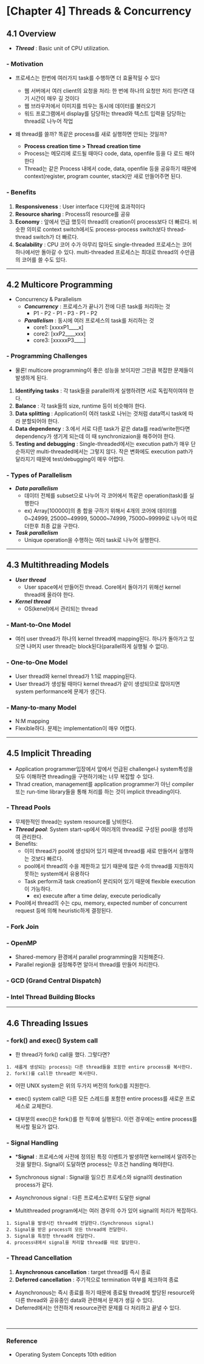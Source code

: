 <link rel="stylesheet" type="text/css" href="../../css/theme.css">

# [Chapter 4] Threads & Concurrency

## 4.1 Overview

* ***Thread*** : Basic unit of CPU utilization.

### - Motivation

* 프로세스는 한번에 여러가지 task를 수행하면 더 효율적일 수 있다
  * 웹 서버에서 여러 client의 요청을 처리: 한 번에 하나의 요청만 처리 한다면 대기 시간이 매우 길 것이다
  * 웹 브라우저에서 이미지를 띄우는 동시에 데이터를 불러오기
  * 워드 프로그램에서 display를 담당하는 thread와 텍스트 입력을 담당하는 thread로 나누어 작업

* 왜 thread를 쓸까? 똑같은 process를 새로 실행하면 안되는 것일까?
  * **Process creation time > Thread creation time**
  * Process는 메모리에 로드될 때마다 code, data, openfile 등을 다 로드 해야한다
  * Thread는 같은 Process 내에서 code, data, openfile 등을 공유하기 때문에 context(register, program counter, stack)만 새로 만들어주면 된다.

### - Benefits

1. **Responsiveness** : User interface 디자인에 효과적이다
2. **Resource sharing** : Process의 resource를 공유
3. **Economy** : 앞에서 언급 했듯이 thread의 creation이 process보다 더 빠르다. 비슷한 의미로 context switch에서도 process-process switch보다 thread-thread switch가 더 빠르다.
4. **Scalability** : CPU 코어 수가 아무리 많아도 single-threaded 프로세스는 코어 하나에서만 돌아갈 수 있다. multi-threaded 프로세스는 최대로 thread의 수만큼의 코어를 쓸 수도 있다.

<hr>

## 4.2 Multicore Programming

* Concurrency & Parallelism
  * ***Concurrency*** : 프로세스가 끝나기 전에 다른 task를 처리하는 것
    * P1 - P2 - P1 - P3 - P1 - P2
  * ***Parallelism*** : 동시에 여러 프로세스의 task를 처리하는 것
    * core1: [xxxxP1____x]
    * core2: [xxP2____xxx]
    * core3: [xxxxxP3____]

### - Programming Challenges

* 물론! multicore programming이 좋은 성능을 보이지만 그만큼 복잡한 문제들이 발생하게 된다.

1. **Identifying tasks** : 각 task들을 parallel하게 실행하려면 서로 독립적이여야 한다.
2. **Balance** : 각 task들의 size, runtime 등이 비슷해야 한다.
3. **Data splitting** : Application이 여러 task로 나뉘는 것처럼 data역시 task에 따라 분할되어야 한다.
4. **Data dependency** : 3.에서 서로 다른 task가 같은 data를 read/write한다면 dependency가 생기게 되는데 이 때 synchronizaion을 해주어야 한다.
5. **Testing and debugging** : Single-threaded에서는 execution path가 매우 단순하지만 multi-threaded에서는 그렇지 않다. 작은 변화에도 execution path가 달라지기 때문에 test/debugging이 매우 어렵다.

### - Types of Parallelism

* ***Data parallelism***
  * 데이터 전체를 subset으로 나누어 각 코어에서 똑같은 operation(task)를 실행한다
  * ex) Array[100000]의 총 합을 구하기 위해서 4개의 코어에 데이터를 0~24999, 25000~49999, 50000~74999, 75000~99999로 나누어 따로 더한후 최종 값을 구한다.
* ***Task parallelism***
  * Unique operation을 수행하는 여러 task로 나누어 실행한다.

<hr>

## 4.3 Multithreading Models

* ***User thread***
  * User space에서 만들어진 thread. Core에서 돌아가기 위해선 kernel thread에 올라야 한다.
* ***Kernel thread***
  * OS(kenel)에서 관리되는 thread

### - Mant-to-One Model

* 여러 user thread가 하나의 kernel thread에 mapping된다. 하나가 돌아가고 있으면 나머지 user thread는 block된다(parallel하게 실행될 수 없다).

### - One-to-One Model

* User thread와 kernel thread가 1:1로 mapping된다.
* User thread가 생성될 때마다 kernel thread가 같이 생성되므로 많아지면 system performance에 문제가 생긴다.

### - Many-to-many Model

* N:M mapping
* Flexible하다. 문제는 implementation이 매우 어렵다.

<hr>

## 4.5 Implicit Threading

* Application programmer입장에서 앞에서 언급된 challenge나 system특성을 모두 이해하면 threading을 구현하기에는 너무 복잡할 수 있다.
* Thrad creation, management를 application programmer가 아닌 compiler 또는 run-time library들을 통해 처리를 하는 것이 implicit threading이다.

### - Thread Pools

* 무제한적인 thread는 system resource를 낭비한다.
* ***Thread pool***: System start-up에서 여러개의 thread로 구성된 pool을 생성하여 관리한다.
* Benefits:
  * 이미 thread가 pool에 생성되어 있기 때문에 thread를 새로 만들어서 실행하는 것보다 빠르다.
  * pool에서 thread의 수을 제한하고 있기 때문에 많은 수의 thread를 지원하지 못하는 system에서 유용하다
  * Task perform과 task creation이 분리되어 있기 때문에 flexible execution이 가능하다.
    * ex) execute after a time delay, execute periodically
* Pool에서 thread의 수는 cpu, memory, expected number of concurrent request 등에 의해 heuristic하게 결정된다.

### - Fork Join

### - OpenMP

* Shared-memory 환경에서 parallel programming을 지원해준다.
* Parallel region을 설정해주면 알아서 thread를 만들어 처리한다.

### - GCD (Grand Central Dispatch)

### - Intel Thread Building Blocks

<hr>

## 4.6 Threading Issues

### - fork() and exec() System call

* 한 thread가 fork() call을 했다. 그렇다면?

```
1. 새롭게 생성되는 process는 다른 thread들을 포함한 entire process를 복사한다.
2. fork()를 call한 thread만 복사한다.
```

* 어떤 UNIX system은 위의 두가지 버전의 fork()를 지원한다.

* exec() system call은 다른 모든 스레드를 포함한 entire process를 새로운 프로세스로 교체한다.
* 대부분의 exec()은 fork()를 한 직후에 실행된다. 이런 경우에는 entire process를 복사할 필요가 없다.

### - Signal Handling

* ***Signal** : 프로세스에 사전에 정의된 특정 이벤트가 발생하면 kernel에서 알려주는 것을 말한다. Signal이 도달하면 process는 무조건 handling 해야한다.

* Synchronous signal : Signal을 일으킨 프로세스와 signal의 destination process가 같다.
* Asynchronous signal : 다른 프로세스로부터 도달한 signal

* Multithreaded program에서는 여러 경우의 수가 있어 signal의 처리가 복잡하다.

```
1. Signal을 발생시킨 thread에 전달한다.(Synchronous signal)
2. Signal을 받은 process의 모든 thread에 전달한다.
3. Signal을 특정한 thread에 전달한다.
4. process내에서 signal을 처리할 thread를 따로 할당한다.
```

### - Thread Cancellation

1. **Asynchronous cancellation** : target thread를 즉시 종료
2. **Deferred cancellation** : 주기적으로 termination 여부를 체크하여 종료

* Asynchronous는 즉시 종료를 하기 때문에 종료될 thread에 할당된 resource와 다른 thread와 공유중인 data와 관련해서 문제가 생길 수 있다.
* Deferred에서는 안전하게 resource관련 문제를 다 처리하고 끝낼 수 있다.


<br>
<hr>

### Reference

* Operating System Concepts 10th edition
